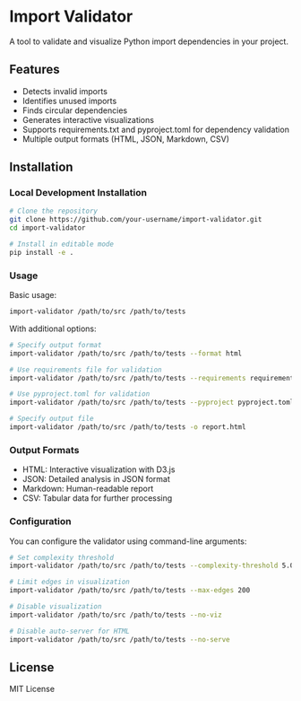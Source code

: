 # Import Validator

A tool to validate and visualize Python import dependencies in your project.

## Features

- Detects invalid imports
- Identifies unused imports
- Finds circular dependencies
- Generates interactive visualizations
- Supports requirements.txt and pyproject.toml for dependency validation
- Multiple output formats (HTML, JSON, Markdown, CSV)

## Installation

### Local Development Installation

```bash
# Clone the repository
git clone https://github.com/your-username/import-validator.git
cd import-validator

# Install in editable mode
pip install -e .
```

### Usage

Basic usage:

```bash
import-validator /path/to/src /path/to/tests
```

With additional options:

```bash
# Specify output format
import-validator /path/to/src /path/to/tests --format html

# Use requirements file for validation
import-validator /path/to/src /path/to/tests --requirements requirements.txt

# Use pyproject.toml for validation
import-validator /path/to/src /path/to/tests --pyproject pyproject.toml

# Specify output file
import-validator /path/to/src /path/to/tests -o report.html
```

### Output Formats

- HTML: Interactive visualization with D3.js
- JSON: Detailed analysis in JSON format
- Markdown: Human-readable report
- CSV: Tabular data for further processing

### Configuration

You can configure the validator using command-line arguments:

```bash
# Set complexity threshold
import-validator /path/to/src /path/to/tests --complexity-threshold 5.0

# Limit edges in visualization
import-validator /path/to/src /path/to/tests --max-edges 200

# Disable visualization
import-validator /path/to/src /path/to/tests --no-viz

# Disable auto-server for HTML
import-validator /path/to/src /path/to/tests --no-serve
```

## License

MIT License
